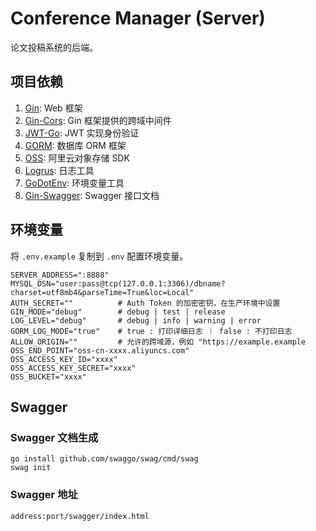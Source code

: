 # Conference Manager (Server)

论文投稿系统的后端。

## 项目依赖

1. [Gin](https://github.com/gin-gonic/gin): Web 框架
0. [Gin-Cors](https://github.com/gin-contrib/cors): Gin 框架提供的跨域中间件
0. [JWT-Go](https://github.com/golang-jwt/jwt): JWT 实现身份验证
0. [GORM](https://gorm.io/docs/): 数据库 ORM 框架
0. [OSS](https://github.com/aliyun/aliyun-oss-go-sdk): 阿里云对象存储 SDK
0. [Logrus](https://github.com/sirupsen/logrus): 日志工具
0. [GoDotEnv](https://github.com/joho/godotenv): 环境变量工具
0. [Gin-Swagger](https://github.com/swaggo/gin-swagger): Swagger 接口文档

## 环境变量

将 `.env.example` 复制到 `.env` 配置环境变量。

```dotenv
SERVER_ADDRESS=":8888"
MYSQL_DSN="user:pass@tcp(127.0.0.1:3306)/dbname?charset=utf8mb4&parseTime=True&loc=Local"
AUTH_SECRET=""          # Auth Token 的加密密钥，在生产环境中设置
GIN_MODE="debug"        # debug | test | release
LOG_LEVEL="debug"       # debug | info | warning | error
GORM_LOG_MODE="true"    # true : 打印详细日志 ｜ false : 不打印日志
ALLOW_ORIGIN=""         # 允许的跨域源，例如 "https://example.example
OSS_END_POINT="oss-cn-xxxx.aliyuncs.com"
OSS_ACCESS_KEY_ID="xxxx"
OSS_ACCESS_KEY_SECRET="xxxx"
OSS_BUCKET="xxxx"
```

## Swagger

### Swagger 文档生成

```shell
go install github.com/swaggo/swag/cmd/swag
swag init
```

### Swagger 地址

`address:port/swagger/index.html`